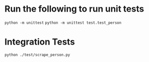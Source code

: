 # Run the following to run unit tests
`python -m unittest`
`python -m unittest test.test_person`

# Integration Tests
`python ./test/scrape_person.py`